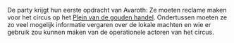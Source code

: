 De party krijgt hun eerste opdracht van Avaroth:
Ze moeten reclame maken voor het circus op het [Plein van de gouden handel](../Tar%20Neôl/Plein%20van%20de%20gouden%20handel.md). 
Ondertussen moeten ze zo veel mogelijk informatie vergaren over de lokale machten en wie er gebruik zou kunnen maken van de operationele actoren van het circus.